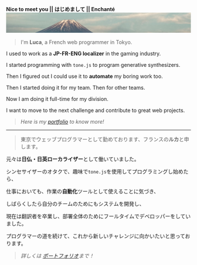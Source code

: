**Nice to meet you || はじめまして || Enchanté**
![Horizontal picture of Fuji](./img/Fuji_cut.jpg)

> I'm **Luca**, a French web programmer in Tokyo.

I used to work as a **JP-FR-ENG localizer** in the gaming industry.

I started programming with `tone.js` to program generative synthesizers.

Then I figured out I could use it to **automate** my boring work too.

Then I started doing it for my team. Then for other teams.

Now I am doing it full-time for my division.

I want to move to the next challenge and contribute to great web projects.

> _Here is my [portfolio](https://luca-gagliardini.github.io/) to know more!_

---

> 東京でウェッブプログラマーとして勤めております、フランスの**ルカ**と申します。

元々は**日仏・日英ローカライザー**として働いていました。

シンセサイザーのオタクで、趣味で`tone.js`を使用してプログラミングし始めたら、

仕事においても、作業の**自動化**ツールとして使えることに気づき、

しばらくしたら自分のチームのためにもシステムを開発し、

現在は翻訳者を卒業し、部署全体のためにフールタイムでデベロッパーをしていました。

プログラマーの道を続けて、これから新しいチャレンジに向かいたいと思っております。

> _詳しくは [ポートフォリオ](https://luca-gagliardini.github.io/)まで！_